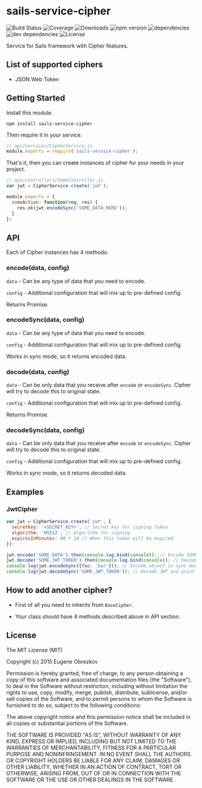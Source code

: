 # sails-service-cipher

![Build Status](https://img.shields.io/travis/ghaiklor/sails-service-cipher.svg) ![Coverage](https://img.shields.io/coveralls/ghaiklor/sails-service-cipher.svg) ![Downloads](https://img.shields.io/npm/dm/sails-service-cipher.svg) ![npm version](https://img.shields.io/npm/v/sails-service-cipher.svg) ![dependencies](https://img.shields.io/david/ghaiklor/sails-service-cipher.svg) ![dev dependencies](https://img.shields.io/david/dev/ghaiklor/sails-service-cipher.svg) ![License](https://img.shields.io/npm/l/sails-service-cipher.svg)

Service for Sails framework with Cipher features.

## List of supported ciphers

- JSON Web Token

## Getting Started

Install this module.

```shell
npm install sails-service-cipher
```

Then require it in your service.

```javascript
// api/services/CipherService.js
module.exports = require('sails-service-cipher');
```

That's it, then you can create instances of cipher for your needs in your project.

```javascript
// api/controllers/SomeController.js
var jwt = CipherService.create('jwt');

module.exports = {
  someAction: function(req, res) {
    res.ok(jwt.encodeSync('SOME_DATA_HERE'));
  }
};
```

## API

Each of Cipher instances has 4 methods:

### encode(data, config)

`data` - Can be any type of data that you need to encode.

`config` - Additional configuration that will mix up to pre-defined config.

Returns Promise.

### encodeSync(data, config)

`data` - Can be any type of data that you need to encode.

`config` - Additional configuration that will mix up to pre-defined config.

Works in sync mode, so it returns encoded data.

### decode(data, config)

`data` - Can be only data that you receive after `encode` or `encodeSync`. Cipher will try to decode this to original state.

`config` - Additional configuration that will mix up to pre-defined config.

Returns Promise.

### decodeSync(data, config)

`data` - Can be only data that you receive after `encode` or `encodeSync`. Cipher will try to decode this to original state.

`config` - Additional configuration that will mix up to pre-defined config.

Works in sync mode, so it returns decoded data.

## Examples

### JwtCipher

```javascript
var jwt = CipherService.create('jwt', {
  secretKey: '<SECRET_KEY>', // Secret key for signing token
  algorithm: 'HS512', // Algorithm for signing
  expiresInMinutes: 60 * 24 // When this token will be expired
});

jwt.encode('SOME_DATA').then(console.log.bind(console)); // Encode SOME_DATA and print to console
jwt.decode('SOME_JWT_TOKEN').then(console.log.bind(console)); // Decode some token and print to console
console.log(jwt.encodeSync({foo: 'bar'})); // Encode object in sync mode and print to console JWT
console.log(jwt.decodeSync('SOME_JWT_TOKEN')); // Decode JWT and print to console result
```

## How to add another cipher?

- First of all you need to inherits from `BaseCipher`.

- Your class should have 4 methods described above in API section.

## License

The MIT License (MIT)

Copyright (c) 2015 Eugene Obrezkov

Permission is hereby granted, free of charge, to any person obtaining a copy
of this software and associated documentation files (the "Software"), to deal
in the Software without restriction, including without limitation the rights
to use, copy, modify, merge, publish, distribute, sublicense, and/or sell
copies of the Software, and to permit persons to whom the Software is
furnished to do so, subject to the following conditions:

The above copyright notice and this permission notice shall be included in all
copies or substantial portions of the Software.

THE SOFTWARE IS PROVIDED "AS IS", WITHOUT WARRANTY OF ANY KIND, EXPRESS OR
IMPLIED, INCLUDING BUT NOT LIMITED TO THE WARRANTIES OF MERCHANTABILITY,
FITNESS FOR A PARTICULAR PURPOSE AND NONINFRINGEMENT. IN NO EVENT SHALL THE
AUTHORS OR COPYRIGHT HOLDERS BE LIABLE FOR ANY CLAIM, DAMAGES OR OTHER
LIABILITY, WHETHER IN AN ACTION OF CONTRACT, TORT OR OTHERWISE, ARISING FROM,
OUT OF OR IN CONNECTION WITH THE SOFTWARE OR THE USE OR OTHER DEALINGS IN THE
SOFTWARE.
